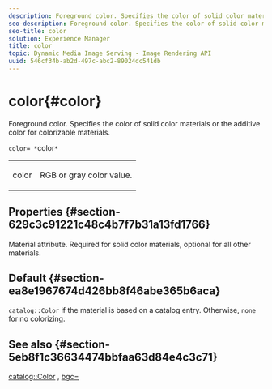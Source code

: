 ```yaml
---
description: Foreground color. Specifies the color of solid color materials or the additive color for colorizable materials.
seo-description: Foreground color. Specifies the color of solid color materials or the additive color for colorizable materials.
seo-title: color
solution: Experience Manager
title: color
topic: Dynamic Media Image Serving - Image Rendering API
uuid: 546cf34b-ab2d-497c-abc2-89024dc541db
---
```


# color{#color}

Foreground color. Specifies the color of solid color materials or the additive color for colorizable materials.

 `color= *`color`*`

<table id="simpletable_C5AF9074CCA64EA5921772DF3F7E0F55"> 
 <tr class="strow"> 
  <td class="stentry"> <p><span class="varname"> color</span> </p> </td> 
  <td class="stentry"> <p>RGB or gray color value. </p></td> 
 </tr> 
</table>

## Properties {#section-629c3c91221c48c4b7f7b31a13fd1766}

Material attribute. Required for solid color materials, optional for all other materials.

## Default {#section-ea8e1967674d426bb8f46abe365b6aca}

`catalog::Color` if the material is based on a catalog entry. Otherwise, `none` for no colorizing.

## See also {#section-5eb8f1c36634474bbfaa63d84e4c3c71}

[catalog::Color](../../../../../ir-api/material-cat/image-rendering-api-ref/c-ir-material-catalog/c-ir-material-data-reference/r-ir-cat-color.md#reference-7639487fe0ac48beb9e8afa4dc845552) , [bgc=](../../../../../ir-api/http-protocol/image-rendering-api-ref/c-ir-http-protocol-ref/c-ir-http-protocol-command-reference/r-ir-bgc.md#reference-3f5c78cea01c4a85aa582076d23aebb0) 
